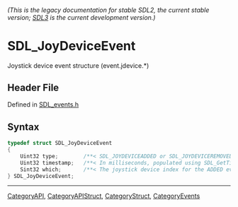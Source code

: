 ###### (This is the legacy documentation for stable SDL2, the current stable version; [SDL3](https://wiki.libsdl.org/SDL3/) is the current development version.)
# SDL_JoyDeviceEvent

Joystick device event structure (event.jdevice.*)

## Header File

Defined in [SDL_events.h](https://github.com/libsdl-org/SDL/blob/SDL2/include/SDL_events.h)

## Syntax

```c
typedef struct SDL_JoyDeviceEvent
{
    Uint32 type;        /**< SDL_JOYDEVICEADDED or SDL_JOYDEVICEREMOVED */
    Uint32 timestamp;   /**< In milliseconds, populated using SDL_GetTicks() */
    Sint32 which;       /**< The joystick device index for the ADDED event, instance id for the REMOVED event */
} SDL_JoyDeviceEvent;
```

----
[CategoryAPI](CategoryAPI), [CategoryAPIStruct](CategoryAPIStruct), [CategoryStruct](CategoryStruct), [CategoryEvents](CategoryEvents)


